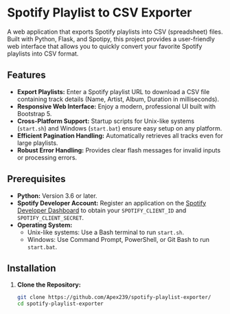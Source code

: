 # Spotify Playlist to CSV Exporter

A web application that exports Spotify playlists into CSV (spreadsheet) files. Built with Python, Flask, and Spotipy, this project provides a user-friendly web interface that allows you to quickly convert your favorite Spotify playlists into CSV format.

## Features

- **Export Playlists:** Enter a Spotify playlist URL to download a CSV file containing track details (Name, Artist, Album, Duration in milliseconds).
- **Responsive Web Interface:** Enjoy a modern, professional UI built with Bootstrap 5.
- **Cross-Platform Support:** Startup scripts for Unix-like systems (`start.sh`) and Windows (`start.bat`) ensure easy setup on any platform.
- **Efficient Pagination Handling:** Automatically retrieves all tracks even for large playlists.
- **Robust Error Handling:** Provides clear flash messages for invalid inputs or processing errors.

## Prerequisites

- **Python:** Version 3.6 or later.
- **Spotify Developer Account:** Register an application on the [Spotify Developer Dashboard](https://developer.spotify.com) to obtain your `SPOTIFY_CLIENT_ID` and `SPOTIFY_CLIENT_SECRET`.
- **Operating System:** 
  - Unix-like systems: Use a Bash terminal to run `start.sh`.
  - Windows: Use Command Prompt, PowerShell, or Git Bash to run `start.bat`.

## Installation

1. **Clone the Repository:**
   ```bash
   git clone https://github.com/Apex239/spotify-playlist-exporter/
   cd spotify-playlist-exporter
